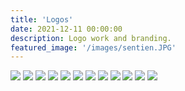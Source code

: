 ```yaml
---
title: 'Logos'
date: 2021-12-11 00:00:00
description: Logo work and branding.
featured_image: '/images/sentien.JPG'
---
```



<div class="gallery" data-columns="3">
	<img src="/images/sentien.JPG">
	<img src="/images/beleza.png">
	<img src="/images/c_v_mockup.jpg">
	<img src="/images/sine.png">
	<img src="/images/aurora_mockup.jpg">
      <img src="/images/made-to-play.png">
	<img src="/images/tide_logo.jpg"> 
	<img src="/images/m-m.png">
	<img src="/images/wwn.png">
	<img src="/images/le_carr_overprint.jpg">
	<img src="/images/catrina.png">
	<img src="/images/chigo.png">
	
</div>
